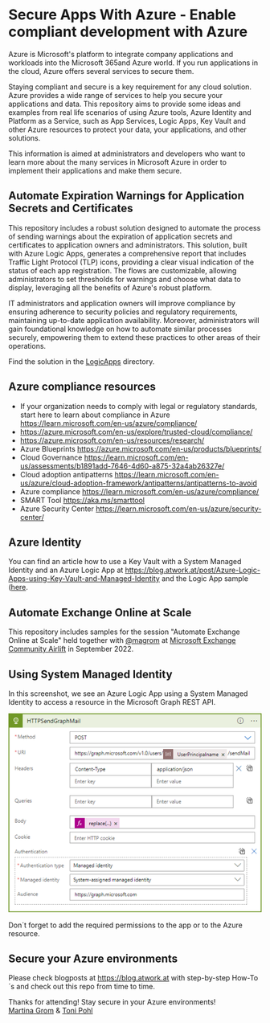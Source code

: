 # Secure Apps With Azure - Enable compliant development with Azure

Azure is Microsoft's platform to integrate company applications and workloads into the Microsoft 365and Azure world. If you run applications in the cloud, Azure offers several services to secure them.  

Staying compliant and secure is a key requirement for any cloud solution. Azure provides a wide range of services to help you secure your applications and data. This repository aims to provide some ideas and examples from real life scenarios of using Azure tools, Azure Identity and Platform as a Service, such as App Services, Logic Apps, Key Vault and other Azure resources to protect your data, your applications, and other solutions.  

This information is aimed at administrators and developers who want to learn more about the many services in Microsoft Azure in order to implement their applications and make them secure.

## Automate Expiration Warnings for Application Secrets and Certificates 

This repository includes a robust solution designed to automate the process of sending warnings about the expiration of application secrets and certificates to application owners and administrators. This solution, built with Azure Logic Apps, generates a comprehensive report that includes Traffic Light Protocol (TLP) icons, providing a clear visual indication of the status of each app registration. The flows are customizable, allowing administrators to set thresholds for warnings and choose what data to display, leveraging all the benefits of Azure's robust platform. 

IT administrators and application owners will improve compliance by ensuring adherence to security policies and regulatory requirements, maintaining up-to-date application availability. Moreover, administrators will gain foundational knowledge on how to automate similar processes securely, empowering them to extend these practices to other areas of their operations.

Find the solution in the [LogicApps](./LogicApps) directory.

## Azure compliance resources

- If your organization needs to comply with legal or regulatory standards, start here to learn about compliance in Azure https://learn.microsoft.com/en-us/azure/compliance/
- https://azure.microsoft.com/en-us/explore/trusted-cloud/compliance/ 
- https://azure.microsoft.com/en-us/resources/research/ 
- Azure Blueprints https://azure.microsoft.com/en-us/products/blueprints/ 
- Cloud Governance https://learn.microsoft.com/en-us/assessments/b1891add-7646-4d60-a875-32a4ab26327e/ 
- Cloud adoption antipatterns https://learn.microsoft.com/en-us/azure/cloud-adoption-framework/antipatterns/antipatterns-to-avoid 
- Azure compliance https://learn.microsoft.com/en-us/azure/compliance/ 
- SMART Tool https://aka.ms/smarttool 
- Azure Security Center https://learn.microsoft.com/en-us/azure/security-center/	

## Azure Identity

You can find an article how to use a Key Vault with a System Managed Identity and an Azure Logic App at https://blog.atwork.at/post/Azure-Logic-Apps-using-Key-Vault-and-Managed-Identity and the Logic App sample ([here](./LogicApps/GetManager.json).  

## Automate Exchange Online at Scale

This repository includes samples for the session "Automate Exchange Online at Scale" held together with [@magrom](http://twitter.com/magrom) at [Microsoft Exchange Community Airlift](https://mecairlift.event.microsoft.com/ ) in September 2022.

## Using System Managed Identity

In this screenshot, we see an Azure Logic App using a System Managed Identity to access a resource in the Microsoft Graph REST API.

![using-managed-identity.png](./LogicApps/using-managed-identity.png)

Don´t forget to add the required permissions to the app or to the Azure resource.

## Secure your Azure environments

Please check blogposts at https://blog.atwork.at with step-by-step How-To´s and check out this repo from time to time.

Thanks for attending! Stay secure in your Azure environments!  
[Martina Grom](https://twitter.com/magrom) & [Toni Pohl](https://twitter.com/atwork)
